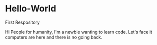 # Hello-World
First Respository


Hi People for humanity,
I'm a newbie wanting to learn code. Let's face it computers are here and there is no going back. 
